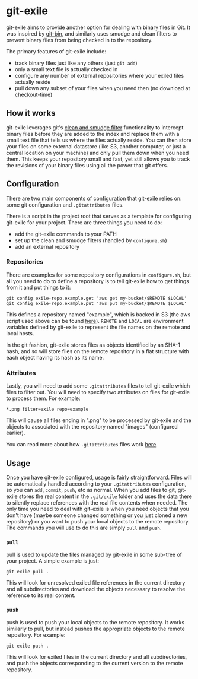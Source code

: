 # git-exile

git-exile aims to provide another option for dealing with binary files in Git. It was inspired by [git-bin](https://github.com/Mighty-M/git-bin), and similarly uses smudge and clean filters to prevent binary files from being checked in to the repository.

The primary features of git-exile include:
 - track binary files just like any others (just `git add`)
 - only a small text file is actually checked in
 - configure any number of external repositories where your exiled files actually reside
 - pull down any subset of your files when you need then (no download at checkout-time)

## How it works

git-exile leverages git's [clean and smudge filter](http://www.kernel.org/pub/software/scm/git/docs/gitattributes.html) functionality to intercept binary files before they are added to the index and replace them with a small text file that tells us where the files actually reside. You can then store your files on some external datastore (like S3, another computer, or just a central location on your machine) and only pull them down when you need them. This keeps your repository small and fast, yet still allows you to track the revisions of your binary files using all the power that git offers.

## Configuration

There are two main components of configuration that git-exile relies on: some git configuration and `.gitattributes` files.

There is a script in the project root that serves as a template for configuring git-exile for your project. There are three things you need to do:
 - add the git-exile commands to your PATH
 - set up the clean and smudge filters (handled by `configure.sh`)
 - add an external repository

### Repositories

There are examples for some repository configurations in `configure.sh`, but all you need to do to define a repository is to tell git-exile how to get things from it and put things to it:

    git config exile-repo.example.get 'aws get my-bucket/$REMOTE $LOCAL'
    git config exile-repo.example.put 'aws put my-bucket/$REMOTE $LOCAL'

This defines a repository named "example", which is backed in S3 (the aws script used above can be found [here](http://s3.amazonaws.com/doc/s3-example-code/s3-curl.zip)). `REMOTE` and `LOCAL` are environment variables defined by git-exile to represent the file names on the remote and local hosts.

In the git fashion, git-exile stores files as objects identified by an SHA-1 hash, and so will store files on the remote repository in a flat structure with each object having its hash as its name.

### Attributes

Lastly, you will need to add some `.gitattributes` files to tell git-exile which files to filter out. You will need to specify two attributes on files for git-exile to process them. For example:

    *.png filter=exile repo=example

This will cause all files ending in ".png" to be processed by git-exile and the objects to associated with the repository named "images" (configured earlier).

You can read more about how `.gitattributes` files work [here](http://www.kernel.org/pub/software/scm/git/docs/gitattributes.html).

## Usage

Once you have git-exile configured, usage is fairly straightforward. Files will be automatically handled according to your `.gitattributes` configuration, so you can `add`, `commit`, `push`, etc as normal. When you add files to git, git-exile stores the real content in the `.git/exile` folder and uses the data there to silently replace references with the real file contents when needed. The only time you need to deal with git-exile is when you need objects that you don't have (maybe someone changed something or you just cloned a new repository) or you want to push your local objects to the remote repository. The commands you will use to do this are simply `pull` and `push`.

### `pull`

pull is used to update the files managed by git-exile in some sub-tree of your project. A simple example is just:

    git exile pull .

This will look for unresolved exiled file references in the current directory and all subdirectories and download the objects necessary to resolve the reference to its real content.

### `push`

push is used to push your local objects to the remote repository. It works similarly to pull, but instead pushes the appropriate objects to the remote repository. For example:

    git exile push .

This will look for exiled files in the current directory and all subdirectories, and push the objects corresponding to the current version to the remote repository.
